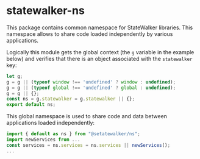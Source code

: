 # statewalker-ns

This package contains common namespace for StateWalker libraries.
This namespace allows to share code loaded independently by various applications. 

Logically this module gets the global context (the `g` variable 
in the example below) and verifies that there is an object 
associated with the `statewalker` key:

```js
let g;
g = g || (typeof window !== 'undefined' ? window : undefined);
g = g || (typeof global !== 'undefined' ? global : undefined);
g = g || {};
const ns = g.statewalker = g.statewalker || {};
export default ns;
```

This global namespace is used to share code and data between applications loaded independently:
```js
import { default as ns } from "@setatewalker/ns";
import newServices from ...
const services = ns.services = ns.services || newServices();
...
```
